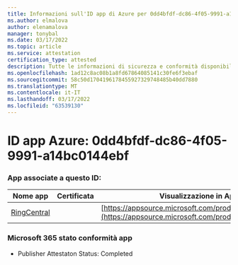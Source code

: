```yaml
---
title: Informazioni sull'ID app di Azure per 0dd4bfdf-dc86-4f05-9991-a14bc0144ebf
ms.author: elmalova
author: elenamalova
manager: tonybal
ms.date: 03/17/2022
ms.topic: article
ms.service: attestation
certification_type: attested
description: Tutte le informazioni di sicurezza e conformità disponibili per 0dd4bfdf-dc86-4f05-9991-a14bc0144ebf.
ms.openlocfilehash: 1ad12c8ac08b1a8fd67864085141c30fe6f3ebaf
ms.sourcegitcommit: 58c50d1704196178455927329748485b40dd7880
ms.translationtype: MT
ms.contentlocale: it-IT
ms.lasthandoff: 03/17/2022
ms.locfileid: "63539130"
---
```

# <a name="azure-app-id-0dd4bfdf-dc86-4f05-9991-a14bc0144ebf"></a>ID app Azure: 0dd4bfdf-dc86-4f05-9991-a14bc0144ebf


### <a name="apps-associated-with-this-id"></a>App associate a questo ID:
| **Nome app** | **Certificata** | **Visualizzazione in AppSource** |
|--------------|---------------|-----------------------|
| [RingCentral](../forward/WA200000135.md) |  | [https://appsource.microsoft.com/product/office/WA200000135](https://appsource.microsoft.com/product/office/WA200000135) |

### <a name="microsoft-365-app-compliance-status"></a>Microsoft 365 stato conformità app
- Publisher Attestaton Status: Completed
